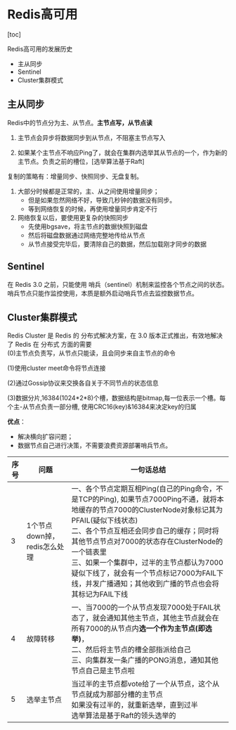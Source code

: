 # Redis高可用

[toc]



Redis高可用的发展历史

- 主从同步
- Sentinel
- Cluster集群模式



## 主从同步

Redis中的节点分为主、从节点。**主节点写，从节点读**

1. 主节点会异步将数据同步到从节点，不阻塞主节点写入

2. 如果某个主节点不响应Ping了，就会在集群内选举其从节点的一个，作为新的主节点。负责之前的槽位，[选举算法基于Raft]

   

   

复制的策略有：增量同步、快照同步、无盘复制。

1. 大部分时候都是正常的，主、从之间使用增量同步；
   - 但是如果忽然网络不好，导致几秒钟的数据没有同步。
   - 等到网络恢复的时候，再使用增量同步肯定不行
2. 网络恢复以后，要使用更复杂的快照同步
   - 先使用bgsave，将主节点的数据快照到磁盘
   - 然后将磁盘数据通过网络完整地传给从节点
   - 从节点接受完毕后，要清除自己的数据，然后加载刚才同步的数据



## Sentinel

在 Redis 3.0 之前，只能使用 哨兵（sentinel）机制来监控各个节点之间的状态。哨兵节点只能作监控使用，本质是额外启动哨兵节点去监控数据节点。



## Cluster集群模式

Redis Cluster 是 Redis 的 分布式解决方案，在 3.0 版本正式推出，有效地解决了 Redis 在 分布式 方面的需要<br>(0)主节点负责写，从节点只能读，且会同步来自主节点的命令

(1)使用cluster meet命令将节点连接

(2)通过Gossip协议来交换各自关于不同节点的状态信息

(3)数据分片,16384(1024\*2\*8)个槽，数据结构是bitmap,每一位表示一个槽。每个主-从节点负责一部分槽, 使用CRC16(key)&16384来决定key的归属

**优点**：

- 解决横向扩容问题；
- 数据节点自己进行决策，不需要浪费资源部署哨兵节点。



| 序号 | 问题                         | 一句话总结                                                   |
| ---- | ---------------------------- | ------------------------------------------------------------ |
| 3    | 1个节点down掉，redis怎么处理 | 一、各个节点定期互相Ping(自己的Ping命令，不是TCP的Ping), 如果节点7000Ping不通，就将本地缓存的节点7000的ClusterNode对象标记其为PFAIL(疑似下线状态)<br>二、各个节点互相还会同步自己的缓存；同时将其他节点节点对7000的状态存在ClusterNode的一个链表里<br>三、如果一个集群中，过半的主节点都认为7000疑似下线了，就会有一个节点标记7000为FAIL下线，并发广播通知；其他收到广播的节点也会将其标记为FAIL下线 |
| 4    | 故障转移                     | 一、当7000的一个从节点发现7000处于FAIL状态了，就会通知其他主节点，其他主节点就会在所有7000的从节点内**选一个作为主节点(即选举)**，<br>二、然后将主节点的槽全部指派给自己<br>三、向集群发一条广播的PONG消息，通知其他节点自己是主节点啦 |
| 5    | 选举主节点                   | 当过半的主节点都vote给了一个从节点，这个从节点就成为那部分槽的主节点<br>如果没有过半的，就重新选举，直到过半<br>选举算法是基于Raft的领头选举的 |

